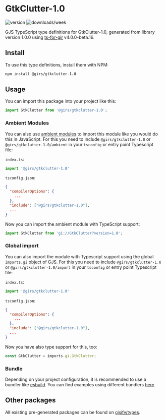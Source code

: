 
# GtkClutter-1.0

![version](https://img.shields.io/npm/v/@girs/gtkclutter-1.0)
![downloads/week](https://img.shields.io/npm/dw/@girs/gtkclutter-1.0)


GJS TypeScript type definitions for GtkClutter-1.0, generated from library version 1.0.0 using [ts-for-gir](https://github.com/gjsify/ts-for-gir) v4.0.0-beta.16.


## Install

To use this type definitions, install them with NPM:
```bash
npm install @girs/gtkclutter-1.0
```

## Usage

You can import this package into your project like this:
```ts
import GtkClutter from '@girs/gtkclutter-1.0';
```

### Ambient Modules

You can also use [ambient modules](https://github.com/gjsify/ts-for-gir/tree/main/packages/cli#ambient-modules) to import this module like you would do this in JavaScript.
For this you need to include `@girs/gtkclutter-1.0` or `@girs/gtkclutter-1.0/ambient` in your `tsconfig` or entry point Typescript file:

`index.ts`:
```ts
import '@girs/gtkclutter-1.0'
```

`tsconfig.json`:
```json
{
  "compilerOptions": {
    ...
  },
  "include": ["@girs/gtkclutter-1.0"],
  ...
}
```

Now you can import the ambient module with TypeScript support: 

```ts
import GtkClutter from 'gi://GtkClutter?version=1.0';
```

### Global import

You can also import the module with Typescript support using the global `imports.gi` object of GJS.
For this you need to include `@girs/gtkclutter-1.0` or `@girs/gtkclutter-1.0/import` in your `tsconfig` or entry point Typescript file:

`index.ts`:
```ts
import '@girs/gtkclutter-1.0'
```

`tsconfig.json`:
```json
{
  "compilerOptions": {
    ...
  },
  "include": ["@girs/gtkclutter-1.0"],
  ...
}
```

Now you have also type support for this, too:

```ts
const GtkClutter = imports.gi.GtkClutter;
```

### Bundle

Depending on your project configuration, it is recommended to use a bundler like [esbuild](https://esbuild.github.io/). You can find examples using different bundlers [here](https://github.com/gjsify/ts-for-gir/tree/main/examples).

## Other packages

All existing pre-generated packages can be found on [gjsify/types](https://github.com/gjsify/types).

